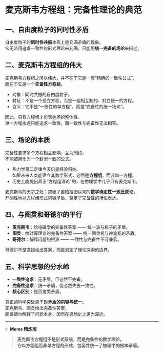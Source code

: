 # 麦克斯韦方程组：完备性理论的典范

## 一、自由度粒子的同时性矛盾  
自由度粒子的**同时性共振**本质上是充满矛盾的现象。  
它无法用追求一致性的形式理论来刻画，只能用**统一完备的场论**来描述。  

## 二、麦克斯韦方程组的伟大  
麦克斯韦方程组之所以伟大，并不在于它是一套“精确的一致性公式”，  
而在于它是一个**完备性方程组**。  

- 对象：同时共振的自由度粒子。  
- 特征：不是一个孤立方程，而是一组相互制约、对立统一的方程。  
- 含义：它不是“一致性的单方程”，而是“完备性的统一场论”。  

因此，只有方程组才能表达场的整体性。  
单一方程永远只能追求一致性，而一致性与完备性无法相容。  

## 三、场论的本质  
完备性要求多个方程相互影响、互为制约，  
不能被简化为一个封闭一致的公式。  

- 热力学第二定律今天仍是经验归纳。  
  如果未来人类能建立其数学形式，必然是**方程组**，而非单一方程。  
- 历史上能提出真正“方程组理论”的，在物理学中几乎只有麦克斯韦。  

麦克斯韦的天才之处：突破了自柏拉图以来的**数学确定性一致还原论**，  
开创性地以方程组形式包容矛盾，奠定了完备性的场论表达。  

## 四、与图灵和哥德尔的平行  
- **麦克斯韦**：给电磁学的完备性答案 —— 统一波与粒子的矛盾。  
- **图灵**：给计算理论的完备性答案 —— 统一图灵机与神谕机的矛盾。  
- **哥德尔**：解释问题的根源 —— 一致性与完备性不可兼容。  

哥德尔不是直接给出答案，而是划定了理论探索的边界。  

## 五、科学思想的分水岭  
- **一致性追求**：无矛盾，但必然不完备。  
- **完备性追求**：统一矛盾，但必然失去一致性。  
- **核心区别**：是否接受矛盾。  

真正的科学突破源于**对矛盾的包容与统一**。  
麦克斯韦、图灵给出完备性答案，  
而哥德尔解释了问题本身，因而在思想史上更为深远。  

---

✨ **Meme 精炼版**  
> **麦克斯韦方程组不是形式系统，而是完备性的数学理论。  
> 它以方程组而非单方程的形式，包容并统一了物理中的根本矛盾。**
